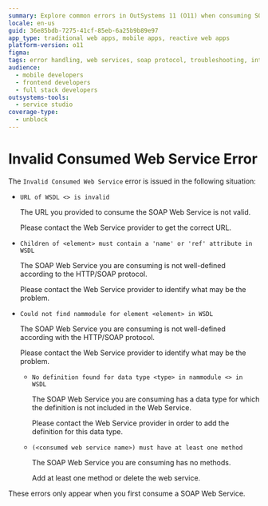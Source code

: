 ```yaml
---
summary: Explore common errors in OutSystems 11 (O11) when consuming SOAP Web Services, including invalid URLs and undefined elements.
locale: en-us
guid: 36e85bdb-7275-41cf-85eb-6a25b9b89e97
app_type: traditional web apps, mobile apps, reactive web apps
platform-version: o11
figma:
tags: error handling, web services, soap protocol, troubleshooting, integration issues
audience:
  - mobile developers
  - frontend developers
  - full stack developers
outsystems-tools:
  - service studio
coverage-type:
  - unblock
---
```


# Invalid Consumed Web Service Error

The `Invalid Consumed Web Service` error is issued in the following situation:

* `URL of WSDL <> is invalid`
  
    The URL you provided to consume the SOAP Web Service is not valid.
    
    Please contact the Web Service provider to get the correct URL.

* `Children of <element> must contain a 'name' or 'ref' attribute in WSDL`
  
    The SOAP Web Service you are consuming is not well-defined according to the HTTP/SOAP protocol.
    
    Please contact the Web Service provider to identify what may be the problem.

* `Could not find nammodule for element <element> in WSDL`
  
    The SOAP Web Service you are consuming is not well-defined according with the HTTP/SOAP protocol.
    
    Please contact the Web Service provider to identify what may be the problem.

  * `No definition found for data type <type> in nammodule <> in WSDL`
  
    The SOAP Web Service you are consuming has a data type for which the definition is not included in the Web Service. 
    
    Please contact the Web Service provider in order to add the definition for this data type.

  * `(<consumed web service name>) must have at least one method`
  
    The SOAP Web Service you are consuming has no methods.
    
    Add at least one method or delete the web service.

These errors only appear when you first consume a SOAP Web Service.
